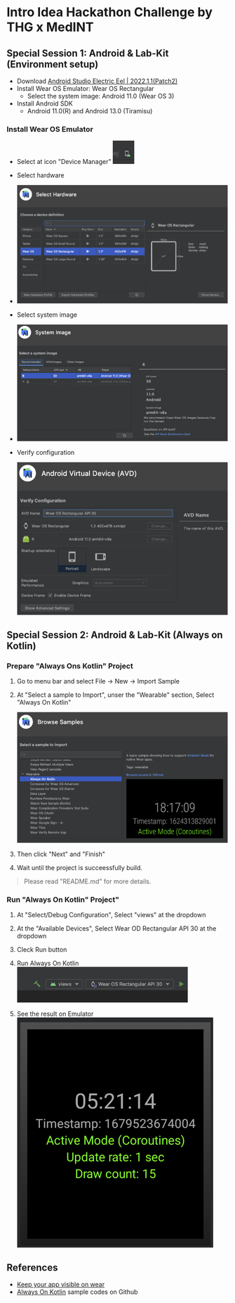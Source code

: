 # Intro Idea Hackathon Challenge by THG x MedINT

## Special Session 1:  Android & Lab-Kit (Environment setup)
- Download [Android Studio Electric Eel | 2022.1.1(Patch2)](https://developer.android.com/studio?gclid=Cj0KCQjwlPWgBhDHARIsAH2xdNfvdH5EMEdGkqUGXwW89EqSO6DGgllXc1X19QPRL1eULS8USLOWCyYaAj1eEALw_wcB&gclsrc=aw.ds)
- Install Wear OS Emulator: Wear OS Rectangular
  - Select the system image: Android 11.0 (Wear OS 3) 
- Install Android SDK
  - Android 11.0(R) and Android 13.0 (Tiramisu) 
   

### Install Wear OS Emulator
- Select at icon "Device Manager"
  ![Device Manager](https://github.com/lalitanar/healthtechHackathon/blob/main/pic01.png)
-  Select hardware
-  
   ![Select Hardware](https://github.com/lalitanar/healthtechHackathon/blob/main/pic02.png)
   
-  Select system image 
-  
   ![System Image](https://github.com/lalitanar/healthtechHackathon/blob/main/pic03.png)
   
-  Verify configuration

   ![Verify Configuration](https://github.com/lalitanar/healthtechHackathon/blob/main/pic04.png)
   

## Special Session 2:  Android & Lab-Kit (Always on Kotlin)

### Prepare "Always Ons Kotlin" Project

1. Go to menu bar and select File -> New -> Import Sample
2. At "Select a sample to Import", unser the "Wearable" section, Select "Always On Kotlin"

   ![Always On Kotlin](https://github.com/lalitanar/healthtechHackathon/blob/main/pic05.png)
   
3. Then click "Next" and "Finish"
4. Wait until the project is succeessfully build.
> Please read "README.md" for more details.

### Run "Always On Kotlin" Project"
1. At "Select/Debug Configuration", Select "views" at the dropdown
2. At the "Available Devices", Select Wear OD Rectangular API 30 at the dropdown
3. Cleck Run button
4. Run Always On Kotlin
   ![Run Always On Kotlin](https://github.com/lalitanar/healthtechHackathon/blob/main/pic06.png)
   

5. See the result on Emulator
   ![Always On Kotlin application](https://github.com/lalitanar/healthtechHackathon/blob/main/pic07.png)
   
## References
- [Keep your app visible on wear](https://developer.android.com/training/wearables/views/always-on)
- [Always On Kotlin](https://github.com/android/wear-os-samples/tree/master/AlwaysOnKotlin) sample codes on Github
